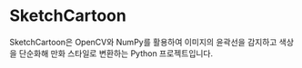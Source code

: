 # SketchCartoon
SketchCartoon은 OpenCV와 NumPy를 활용하여 이미지의 윤곽선을 감지하고 색상을 단순화해 만화 스타일로 변환하는 Python 프로젝트입니다.
